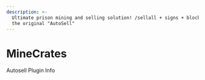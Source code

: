 ```yaml
---
description: >-
  Ultimate prison mining and selling solution! /sellall + signs + blocks2inv +
  the original "AutoSell"
---
```


# MineCrates

Autosell Plugin Info

